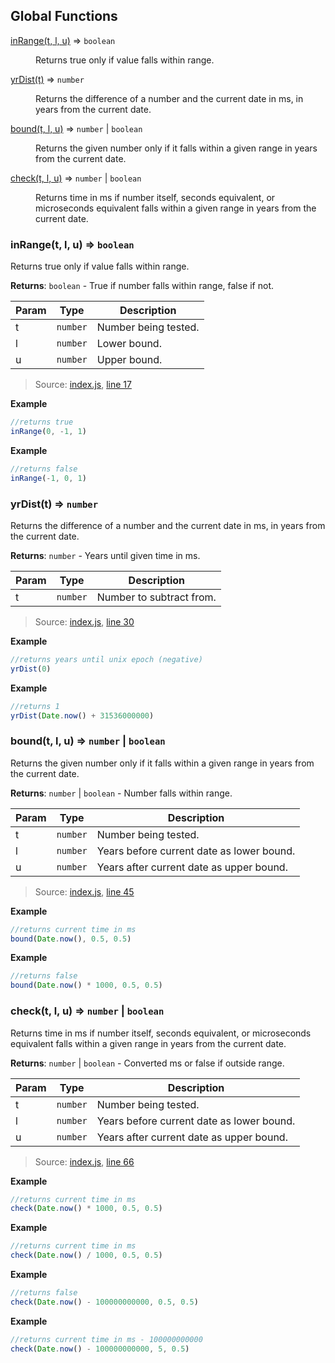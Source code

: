 ## Global Functions

<dl>
<dt><a href="#inRange">inRange(t, l, u)</a> ⇒ <code>boolean</code></dt>
<dd><p>Returns true only if value falls within range.</p>
</dd>
<dt><a href="#yrDist">yrDist(t)</a> ⇒ <code>number</code></dt>
<dd><p>Returns the difference of a number and the current date in ms, in years from the current date.</p>
</dd>
<dt><a href="#bound">bound(t, l, u)</a> ⇒ <code>number</code> | <code>boolean</code></dt>
<dd><p>Returns the given number only if it falls within a given range in years from the current date.</p>
</dd>
<dt><a href="#check">check(t, l, u)</a> ⇒ <code>number</code> | <code>boolean</code></dt>
<dd><p>Returns time in ms if number itself, seconds equivalent, or microseconds equivalent falls within a given range in years from the current date.</p>
</dd>
</dl>

<a name="inRange"></a>

### inRange(t, l, u) ⇒ <code>boolean</code>
Returns true only if value falls within range.

**Returns**: <code>boolean</code> - True if number falls within range, false if not.  

| Param | Type | Description |
| --- | --- | --- |
| t | <code>number</code> | Number being tested. |
| l | <code>number</code> | Lower bound. |
| u | <code>number</code> | Upper bound. |

> Source: [index.js](https://github.com/jpcx/ranged-date/blob/master/index.js), [line 17](https://github.com/jpcx/ranged-date/blob/master/index.js#L17)

**Example**  
```js
//returns true
inRange(0, -1, 1)
```
**Example**  
```js
//returns false
inRange(-1, 0, 1)
```

<a name="yrDist"></a>

### yrDist(t) ⇒ <code>number</code>
Returns the difference of a number and the current date in ms, in years from the current date.

**Returns**: <code>number</code> - Years until given time in ms.  

| Param | Type | Description |
| --- | --- | --- |
| t | <code>number</code> | Number to subtract from. |

> Source: [index.js](https://github.com/jpcx/ranged-date/blob/master/index.js), [line 30](https://github.com/jpcx/ranged-date/blob/master/index.js#L30)

**Example**  
```js
//returns years until unix epoch (negative)
yrDist(0)
```
**Example**  
```js
//returns 1
yrDist(Date.now() + 31536000000)
```
<a name="bound"></a>

### bound(t, l, u) ⇒ <code>number</code> \| <code>boolean</code>
Returns the given number only if it falls within a given range in years from the current date.

**Returns**: <code>number</code> \| <code>boolean</code> - Number falls within range.  

| Param | Type | Description |
| --- | --- | --- |
| t | <code>number</code> | Number being tested. |
| l | <code>number</code> | Years before current date as lower bound. |
| u | <code>number</code> | Years after current date as upper bound. |

> Source: [index.js](https://github.com/jpcx/ranged-date/blob/master/index.js), [line 45](https://github.com/jpcx/ranged-date/blob/master/index.js#L45)

**Example**  
```js
//returns current time in ms
bound(Date.now(), 0.5, 0.5)
```
**Example**  
```js
//returns false
bound(Date.now() * 1000, 0.5, 0.5)
```
<a name="check"></a>

### check(t, l, u) ⇒ <code>number</code> \| <code>boolean</code>
Returns time in ms if number itself, seconds equivalent, or microseconds equivalent falls within a given range in years from the current date.

**Returns**: <code>number</code> \| <code>boolean</code> - Converted ms or false if outside range.  

| Param | Type | Description |
| --- | --- | --- |
| t | <code>number</code> | Number being tested. |
| l | <code>number</code> | Years before current date as lower bound. |
| u | <code>number</code> | Years after current date as upper bound. |

> Source: [index.js](https://github.com/jpcx/ranged-date/blob/master/index.js), [line 66](https://github.com/jpcx/ranged-date/blob/master/index.js#L66)

**Example**  
```js
//returns current time in ms
check(Date.now() * 1000, 0.5, 0.5)
```
**Example**  
```js
//returns current time in ms
check(Date.now() / 1000, 0.5, 0.5)
```
**Example**  
```js
//returns false
check(Date.now() - 100000000000, 0.5, 0.5)
```
**Example**  
```js
//returns current time in ms - 100000000000
check(Date.now() - 100000000000, 5, 0.5)
```

